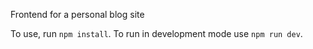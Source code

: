 Frontend for a personal blog site

To use, run `npm install`. 
To run in development mode use `npm run dev`.